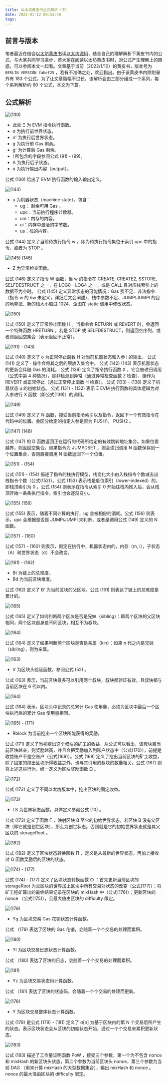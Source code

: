 ```yaml
---
title: 以太坊黄皮书公式解析（下）
date: 2022-01-12 08:53:46
tags:
---
```


## 前言与版本

笔者最近在结合[以太坊黄皮书](https://ethereum.github.io/yellowpaper/paper.pdf)读[以太坊源码](https://github.com/ethereum/go-ethereum)，结合自己的理解解析下黄皮书内的公式，与大家共同学习进步，若大家在阅读以太坊黄皮书时，对公式产生理解上的困惑，可以参阅本文一起看。文章基于当前（2022/1/10）的黄皮书，版本号为 `BERLIN VERSION fabef25` ，若有不准确之处，欢迎指出。由于该黄皮书内除附录外有 183 个公式，为了让文章篇幅不过长，该解析会由三部分组成一个系列，每个系列解析约 60 个公式，本文为下篇。

## 公式解析

![(130)](https://static.cnodejs.org/FveR5j3SqZob3TZ4Iob5hPpx1FrM)

- 此处 Ξ 为 EVM 指令执行函数。
- σ 为执行前世界状态。
- σ' 为执行后世界状态。
- g 为执行前 Gas 剩余。
- g' 为计算后 Gas 剩余。
- I 所包含的字段参阅公式 (91) - (99)。
- A 为执行后子状态。
- o 为执行输出内容（output）。

公式 (130) 给出了 EVM 执行函数的输入输出定义。

![(144)](https://static.cnodejs.org/FownwvEpOFlOFfqRxNl-AXXlTA1u)

- u 为机器状态（machine state），包含：
  - ug： 剩余可用 Gas 。
  - upc：当前执行程序计数器。
  - um：内存的内容。
  - ui：内存中激活的字节数。
  - us：栈的内容。

公式 (144) 定义了当前待执行指令 w ，即为待执行指令集位于索引 upc 中的指令，或者为 STOP 。

![(145) (146)](https://static.cnodejs.org/FtlyqG_7xo7S8q831xzQlrEvi39v)

- Z 为异常检查函数。

公式 (146) 定义了指令 W 函数，当 w 的指令在 CREATE, CREATE2, SSTORE, SELFDESTRUCT 之一，在 LOG0 - LOG4 之一，或是 CALL 且对应栈索引上的数据不为空时。
公式 (145) 定义异常状态的可能情况：Gas 费不足、非法指令（指令 w 的 δw 未定义，详细后文会阐述）、栈中参数不足、JUMP\JUMPI 的目的地非法、新的栈大小超过 1024、企图在 static 调用中修改状态。

![(150)](https://static.cnodejs.org/FmegAAxnXGYhVeo2OZjRMumEBJ32)

公式 (150) 定义了正常停止函数 H 。当指令会 RETURN 或 REVERT 时，会返回一个特殊函数 HRETURN 。若是 STOP 或 SELFDESTRUCT，则返回空序列，或者则返回空集合（表示返回不正常）。

![(131) - (143)](https://static.cnodejs.org/FjYf1ubJUl5kntaZClMF7Lrcbayp)

公式 (140) 定义了 o 为正常停止函数 H 对当前机器状态和入参 I 的输出。
公式 (141) 定义了 · 操作会将其之后的项放入集合中。
公式 (142) (143) 表示机器状态的更新会伴随 Gas 的消耗。
公式 (139) 定义了指令执行函数 X ，它会被递归调用（公式中第 4 种情况），除非检测到异常（通过异常检查函数 Z 检查）、操作为 REVERT 或正常停止（通过正常停止函数 H 检查）。
公式 (133) - (138) 定义了机器状态 u 的初始状态。
公式 (131) - (132) 表示 Ξ EVM 执行函数的具体逻辑为对入参进行 X 函数（即公式(139)）的调用。

![(149)](https://static.cnodejs.org/Fk0EOJXgMFX0VHIEbBM2gYb_0dLw)

公式 (149) 定义了 N 函数，接受当前指令索引以及指令，返回下一个有效指令在代码中的位置。会区分给定的指定入参是否为 PUSH1， PUSH2 。

![(147) (148)](https://static.cnodejs.org/FrKcyTbzjup-3lmZ11pgKHBDW0nQ)

公式 (147) 的 D 函数返回正在运行的代码所给定的有效跳转地址集合。如果位置越界，则返回空集合。如果指令为 JUMPDSET ，则会递归调用 N 函数保存到一个位置集合，否则直接调用 N 函数返回下一个位置。

![(151) - (154)](https://static.cnodejs.org/FlA9FAgeXMmcbQlG-4Yl5vjsGeCI)

公式 (151) - (154) 描述了指令的栈执行模型，栈变化大小由入栈指令个数减去出栈指令个数（公式(152)）。公式 (153) 表示栈是低位索引（lower-indexed）的，即栈顶索引为 0 。公式 (154) 则表示在指令从索引 0 开始往栈内推入后，会从栈顶开始一条条执行指令，索引也会逐渐变小。

![(155) (156)](https://static.cnodejs.org/FiGTF-KFuwbqYXnHGACqwncyEpe5)

公式 (155) 表示，随着不同计算的执行，ug 会被相应的消耗。公式 (156) 则表示，upc 会根据是否是 JUMP/JUMPI 来判断，或者是调用公式 (149) 定义的 N 函数。

![(157) - (160)](https://static.cnodejs.org/Fize5uRgR7rJfRml_CIbi9_4Hkx3)

公式 (157) - (160) 则表示，假定在执行中，机器状态内的，内存（m, i），子状态（A）和世界状态（σ）不会改变。

![(161) - (162)](https://static.cnodejs.org/FkEEmLra4qyLx2S_kWMNkb9q2IHO)

- Bt 为链上的总难度。
- Bd 为当前区块难度。

公式 (162) 定义了 B' 为当前区块的父区块。公式 (161) 则表达了链上的总难度是累计的。

![(165)](https://static.cnodejs.org/FihKS12LWxG9A8oDDEr_ZH0Tq-4e)

公式 (165) 定义了如何判断两个区块是否是兄妹（sibling）：即两个区块的父区块相同，两个区块自身是不同区块，相互不为叔块。

![(164)](https://static.cnodejs.org/FlfhkI2XQaOoSd31eh0Lr4IE5kgr)

公式 (164) 定义了如果判断两个区块是否是亲属（kin）：如果 n 代之内是兄妹（sibling），则为亲属。

![(163)](https://static.cnodejs.org/FiszkS52UMKqrRog1XYrXXIqgBZO)

- V 为区块头验证函数，参阅公式 (52) 。

公式 (163) 表示，当前区块最多可以引用两个叔块，叔块都验证有效，且叔块都与当前区块在 6 代以内。

![(164)](https://static.cnodejs.org/FsjtG-Zbphrhp38gt4awXHD0tpcc)

公式 (164) 表示，区块头中记录的总累计 Gas 使用量，必须为区块中最后一个区块执行后的累计 Gas 使用量相同。

![(165) - (171)](https://static.cnodejs.org/FvaPUhfTKoUFJ1wIpKCBKQUzUkWl)

- Rblock 为当前挖出一个区块所能获得的奖励。

公式 (171) 定义了当初挖出这个叔块的矿工的收益，从公式可以看出，该叔块离当前区块越亲，则奖励越高，并且会把奖励加入到账户状态中（公式(170)），前提是收益账户不是空账户（公式(169)）。公式 (168) 定义了挖出当前区块的矿工收益，除了固定的挖出区块所得收益之外，也与其引用的叔块的数量相关。公式 (167) 则将上述这些行为，统一定义为区块奖励函数 Ω 。

![(172)](https://static.cnodejs.org/Fjr9z1Gx5b3-szrRakDW-B5N3IQg)

公式 (172) 定义了不同以太坊版本中，挖出区块的固定收益。

![(173)](https://static.cnodejs.org/FsLSOeTWiB7yull8RGYT7OcfCx_A)

- LS 为世界状态函数，具体定义参阅公式 (10) 。

公式 (173) 定义了函数 Γ ，映射区块 B 至它的初始世界状态。若区块 B 没有父区块（即它就是创世区块），那么为创世状态。否则就是它的初始世界状态就是其父区块的 storageRoot 。

![(182)](https://static.cnodejs.org/Fl5cFc0eYiUm3Vj7FOZHFcoEzoBp)

公式 (182) 定义了区块状态转换函数 Π ，定义是从最新的世界状态，再加上接收过 Ω 函数奖励后的区块的状态。

![(174) - (177)](https://static.cnodejs.org/FsFhUzX_3esTru1VtQP26F0jW8AH)

公式 (174) - (177) 定义了区块状态转换函数 Φ ：首先更新当前区块的 storageRoot 为父区块的世界加上区块中所有交易对状态的改变（公式(177)）；将矿工挖矿算出的最终结果记录在区块的 mixHash 中（公式(176)）；更新区块的 nonce （公式(175)），且最大值由区块的 difficulty 限定。

![(179)](https://static.cnodejs.org/FkrysqazY0Hjl8BeJtzZMhBB2wUf)

- Υg 为区块交易 Gas 花销状态计算函数。

公式 （179) 表达了区块的 Gas 花销，会随着一个个交易的处理而累积。

![(180)](https://static.cnodejs.org/FjcCZGvMpmN56bnkNSq5lybHNrO2)

- Υl 为区块交易日志状态计算函数。

公式 （180) 表达了区块的日志，会随着一个个交易的处理而累积。

![(181)](https://static.cnodejs.org/FnXFJzwhSY7MADe1dqCwqwIZelaM)

- Υz 为区块交易状态码计算函数。

公式 （181) 表达了区块的状态码，会随着一个个交易的处理而更新。

![(178)](https://static.cnodejs.org/FvI2qy_G8rjP9PRLllcK70w-1Dq5)

- Υ 为区块交易整体状态计算函数。

公式 (178) 是公式 (179) - (181) 定义了 σ[n] 为基于区块内的第 N 个交易后所产生的状态。表示区块状态会从区块的初始状态开始，通过一个个交易来累积更新状态。

![(183)](https://static.cnodejs.org/Fp-cgeihi23ZAbMUpP0Lf7BGrWNl)

公式 (183) 描述了工作量证明函数 PoW ，接受三个参数，第一个为不包含 nonce 和 mixHash 的新区块头状态，第二个参数为当前区块头 nonce，第三个参数为当前 DAG （用来计算 mixHash 的大型数据集合），输出 mixHash 和 nonce 。nonce 的最大值由区块的 difficulty 限定。

